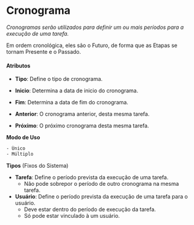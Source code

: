# Cronograma

*Cronogramas serão utilizados para definir um ou mais períodos para a execução de uma tarefa.*

Em ordem cronológica, eles são o Futuro, de forma que as Etapas se tornam Presente e o Passado.

#### Atributos

- **Tipo**: Define o tipo de cronograma.

- **Inicio**: Determina a data de inicio do cronograma.
- **Fim**: Determina a data de fim do cronograma.
- **Anterior**: O cronograma anterior, desta mesma tarefa.
- **Próximo**: O próximo cronograma desta mesma tarefa.

**Modo de Uso**

```sh
- Único
- Múltiplo
```

**Tipos** (Fixos do Sistema)

* **Tarefa**: Define o período prevista da execução de uma tarefa.
  * Não pode sobrepor o período de outro cronograma na mesma tarefa.
* **Usuário**: Define o período prevista da execução de uma tarefa para o usuário. 
  * Deve estar dentro do período de execução da tarefa.
  * Só pode estar vinculado à um usuário.